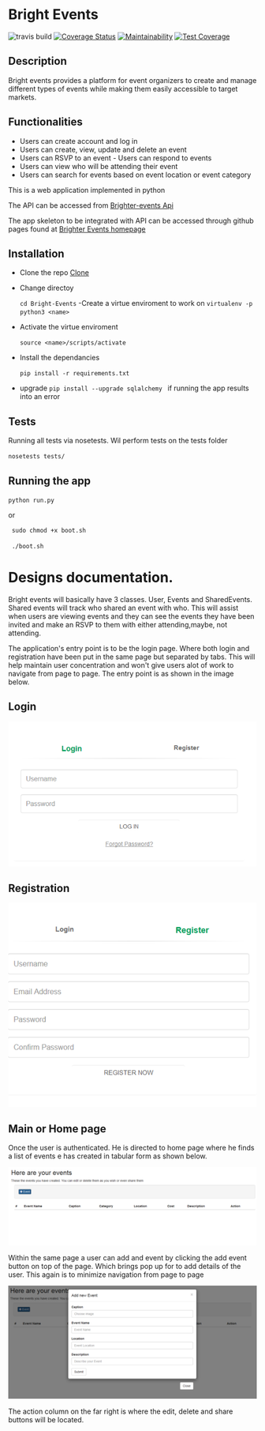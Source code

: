 # Bright Events

![travis build](https://travis-ci.org/mirr254/Bright-Events.svg?branch=development) [![Coverage Status](https://coveralls.io/repos/github/mirr254/Bright-Events/badge.svg?branch=development)](https://coveralls.io/github/mirr254/Bright-Events?branch=development) [![Maintainability](https://api.codeclimate.com/v1/badges/113acdcc6ca3deff6f20/maintainability)](https://codeclimate.com/github/mirr254/Bright-Events/maintainability) [![Test Coverage](https://api.codeclimate.com/v1/badges/113acdcc6ca3deff6f20/test_coverage)](https://codeclimate.com/github/mirr254/Bright-Events/test_coverage)

## Description
Bright events provides a platform for event organizers to create and manage different types of events while making them easily accessible to target markets.

## Functionalities
- Users can create account and log in
- Users can create, view, update and delete an event
- Users can RSVP to an event - Users can respond to events
- Users can view who will be attending their event
- Users can search for events based on event location or event category

This is a web application implemented in python

The API can be accessed from [Brighter-events Api](https://brighter-event.herokuapp.com/)

The app skeleton to be integrated with API can be accessed through github pages found at [Brighter Events homepage](https://mirr254.github.io/)

## Installation
- Clone the repo 
[Clone](https://github.com/mirr254/Bright-Events.git)
- Change directoy

  `cd Bright-Events`
-Create a virtue enviroment to work on
 `virtualenv -p python3 <name>`

- Activate the virtue enviroment

  `source <name>/scripts/activate `

- Install the dependancies

  `pip install -r requirements.txt`

- upgrade `pip install --upgrade sqlalchemy ` if running the app results into an error

## Tests

Running all tests via nosetests. Wil perform tests on the tests folder

`nosetests tests/`

## Running the app

`python run.py` 

or 

```
 sudo chmod +x boot.sh

 ./boot.sh
```

# Designs documentation.
Bright events will basically have 3 classes. User, Events and SharedEvents. Shared events will track who shared an event with who. This will assist when users are viewing events and they can see the events they have been invited and make an RSVP to them with either attending,maybe, not attending.

The application's entry point is to be the login page. Where both login and registration have been put in the same page but separated by tabs. 
This will help maintain user concentration and won't give users alot of work to navigate from page to page. The entry point is as shown in the image below.

## Login

![Login](/Designs/documentation-imags/login.PNG)

## Registration

![Registration](/Designs/documentation-imags/register.PNG)

## Main or Home page

Once the user is authenticated. He is directed to home page where he finds a list of events e has created in tabular form as shown below.

![list](/Designs/documentation-imags/viewEvents.PNG)

Within the same page a user can add and event by clicking the add event button on top of the page. Which brings pop up for to add details of the user. This again is to minimize navigation from page to page

![Add Event](/Designs/documentation-imags/newEvent.PNG)

The action column on the far right is where the edit, delete and share buttons will be located.
